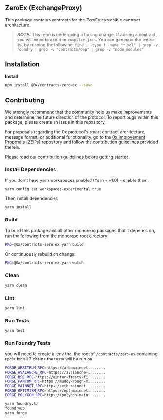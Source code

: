 ## ZeroEx (ExchangeProxy)

This package contains contracts for the ZeroEx extensible contract architecture.

> **_NOTE:_**  This repo is undergoing a tooling change. If adding a contract, you will need to
> add it to `compiler.json`. You can generate the entire list by running the following:
> `find . -type f -name "*.sol" | grep -v foundry | grep -v "contracts/dep" | grep -v "node_modules"`

## Installation

**Install**

```bash
npm install @0x/contracts-zero-ex --save
```

## Contributing

We strongly recommend that the community help us make improvements and determine the future direction of the protocol. To report bugs within this package, please create an issue in this repository.

For proposals regarding the 0x protocol's smart contract architecture, message format, or additional functionality, go to the [0x Improvement Proposals (ZEIPs)](https://github.com/0xProject/ZEIPs) repository and follow the contribution guidelines provided therein.

Please read our [contribution guidelines](../../CONTRIBUTING.md) before getting started.

### Install Dependencies

If you don't have yarn workspaces enabled (Yarn < v1.0) - enable them:

```bash
yarn config set workspaces-experimental true
```

Then install dependencies

```bash
yarn install
```

### Build

To build this package and all other monorepo packages that it depends on, run the following from the monorepo root directory:

```bash
PKG=@0x/contracts-zero-ex yarn build
```

Or continuously rebuild on change:

```bash
PKG=@0x/contracts-zero-ex yarn watch
```

### Clean

```bash
yarn clean
```

### Lint

```bash
yarn lint
```

### Run Tests

```bash
yarn test
```

### Run Foundry Tests
you will need to create a .env that the root of `/contracts/zero-ex` containing rpc's for all 7 chains the tests will be run on

```sh
FORGE_ARBITRUM_RPC=https://arb-mainnet........
FORGE_AVALANCHE_RPC=https://avalanche-........
FORGE_BSC_RPC=https://winter-frosty-fi........
FORGE_FANTOM_RPC=https://muddy-rough-m........
FORGE_MAINNET_RPC=https://eth-mainnet.........
FORGE_OPTIMISM_RPC=https://opt-mainnet........
FORGE_POLYGON_RPC=https://polygon-main........
```

```bash
yarn foundry:SU
foundryup
yarn forge
```
